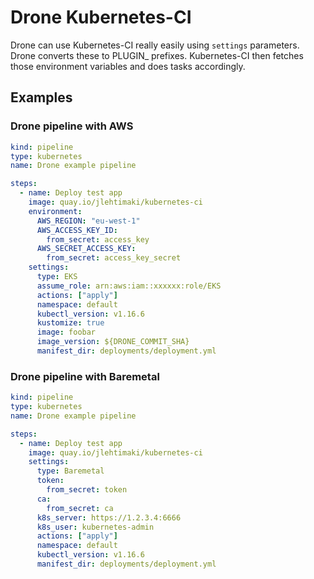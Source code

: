 # Drone Kubernetes-CI

Drone can use Kubernetes-CI really easily using `settings` parameters. \
Drone converts these to PLUGIN_ prefixes. Kubernetes-CI then fetches those environment variables and does tasks
accordingly.  

## Examples
### Drone pipeline with AWS
```yaml
kind: pipeline
type: kubernetes
name: Drone example pipeline

steps:
  - name: Deploy test app
    image: quay.io/jlehtimaki/kubernetes-ci
    environment:
      AWS_REGION: "eu-west-1"
      AWS_ACCESS_KEY_ID:
        from_secret: access_key
      AWS_SECRET_ACCESS_KEY:
        from_secret: access_key_secret
    settings:
      type: EKS
      assume_role: arn:aws:iam::xxxxxx:role/EKS
      actions: ["apply"]
      namespace: default
      kubectl_version: v1.16.6
      kustomize: true
      image: foobar
      image_version: ${DRONE_COMMIT_SHA}
      manifest_dir: deployments/deployment.yml
```

### Drone pipeline with Baremetal
```yaml
kind: pipeline
type: kubernetes
name: Drone example pipeline

steps:
  - name: Deploy test app
    image: quay.io/jlehtimaki/kubernetes-ci
    settings:
      type: Baremetal
      token:
        from_secret: token
      ca:
        from_secret: ca
      k8s_server: https://1.2.3.4:6666
      k8s_user: kubernetes-admin
      actions: ["apply"]
      namespace: default
      kubectl_version: v1.16.6
      manifest_dir: deployments/deployment.yml